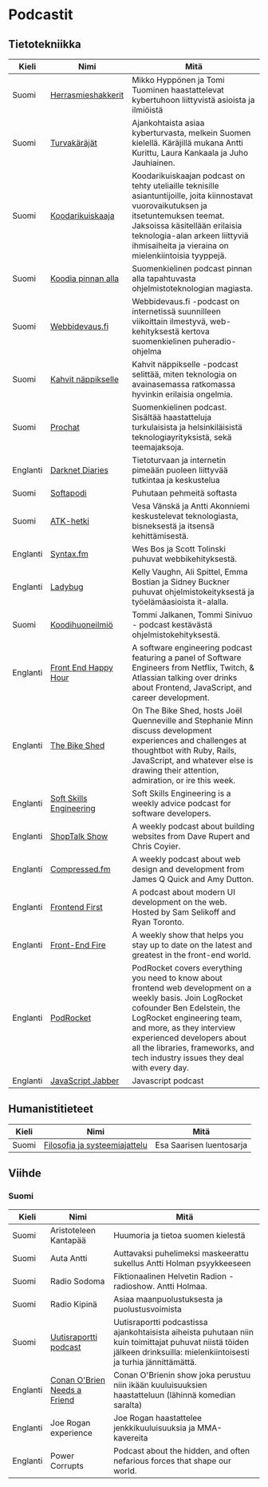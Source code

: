 # Podcastit

## Tietotekniikka

| Kieli    | Nimi                                                                                                                                   | Mitä                                                                                                                                                                                                                                                                                                              |
| -------- | -------------------------------------------------------------------------------------------------------------------------------------- | ----------------------------------------------------------------------------------------------------------------------------------------------------------------------------------------------------------------------------------------------------------------------------------------------------------------- |
| Suomi    | [Herrasmieshakkerit](https://www.f-secure.com/fi/business/podcasts/herrasmieshakkerit)                                                 | Mikko Hyppönen ja Tomi Tuominen haastattelevat kybertuhoon liittyvistä asioista ja ilmiöistä                                                                                                                                                                                                                      |
| Suomi    | [Turvakäräjät](https://turvakarajat.fi/)                                                                                               | Ajankohtaista asiaa kyberturvasta, melkein Suomen kielellä. Käräjillä mukana Antti Kurittu, Laura Kankaala ja Juho Jauhiainen.                                                                                                                                                                                    |
| Suomi    | [Koodarikuiskaaja](https://koodarikuiskaaja.fi/podcast/)                                                                               | Koodarikuiskaajan podcast on tehty uteliaille teknisille asiantuntijoille, joita kiinnostavat vuorovaikutuksen ja itsetuntemuksen teemat. Jaksoissa käsitellään erilaisia teknologia-alan arkeen liittyviä ihmisaiheita ja vieraina on mielenkiintoisia tyyppejä.                                                 |
| Suomi    | [Koodia pinnan alla](https://koodiapinnanalla.fi/)                                                                                     | Suomenkielinen podcast pinnan alla tapahtuvasta ohjelmistoteknologian magiasta.                                                                                                                                                                                                                                   |
| Suomi    | [Webbidevaus.fi](https://webbidevaus.fi)                                                                                               | Webbidevaus.fi -podcast on internetissä suunnilleen viikoittain ilmestyvä, web-kehityksestä kertova suomenkielinen puheradio-ohjelma                                                                                                                                                                              |
| Suomi    | [Kahvit näppikselle](https://www.aalto.fi/fi/uutiset/kahvit-nappikselle-podcast-paljastaa-miten-tietotekniikka-liittyy-vahan-kaikkeen) | Kahvit näppikselle -podcast selittää, miten teknologia on avainasemassa ratkomassa hyvinkin erilaisia ongelmia.                                                                                                                                                                                                   |
| Suomi    | [Prochat](https://identio.fi/podcast)                                                                                                  | Suomenkielinen podcast. Sisältää haastatteluja turkulaisista ja helsinkiläisistä teknologiayrityksistä, sekä teemajaksoja.                                                                                                                                                                                        |
| Englanti | [Darknet Diaries](https://darknetdiaries.com/)                                                                                         | Tietoturvaan ja internetin pimeään puoleen liittyvää tutkintaa ja keskustelua                                                                                                                                                                                                                                     |
| Suomi    | [Softapodi](https://soundcloud.com/softapodi)                                                                                          | Puhutaan pehmeitä softasta                                                                                                                                                                                                                                                                                        |
| Suomi    | [ATK-hetki](https://atk-hetki.simplecast.com/)                                                                                         | Vesa Vänskä ja Antti Akonniemi keskustelevat teknologiasta, bisneksestä ja itsensä kehittämisestä.                                                                                                                                                                                                                |
| Englanti | [Syntax.fm](https://syntax.fm/)                                                                                                        | Wes Bos ja Scott Tolinski puhuvat webbikehityksestä.                                                                                                                                                                                                                                                              |
| Englanti | [Ladybug](https://www.ladybug.dev/)                                                                                                    | Kelly Vaughn, Ali Spittel, Emma Bostian ja Sidney Buckner puhuvat ohjelmistokeityksestä ja työelämäasioista it-alalla.                                                                                                                                                                                            |
| Suomi    | [Koodihuoneilmiö](https://www.koodihuoneilmio.fi/)                                                                                     | Tommi Jalkanen, Tommi Sinivuo - podcast kestävästä ohjelmistokehityksestä.                                                                                                                                                                                                                                        |
| Englanti | [Front End Happy Hour](https://www.frontendhappyhour.com/)                                                                             | A software engineering podcast featuring a panel of Software Engineers from Netflix, Twitch, & Atlassian talking over drinks about Frontend, JavaScript, and career development.                                                                                                                                  |
| Englanti | [The Bike Shed](https://www.bikeshed.fm/)                                                                                              | On The Bike Shed, hosts Joël Quenneville and Stephanie Minn discuss development experiences and challenges at thoughtbot with Ruby, Rails, JavaScript, and whatever else is drawing their attention, admiration, or ire this week.                                                                                |
| Englanti | [Soft Skills Engineering](https://softskills.audio/)                                                                                   | Soft Skills Engineering is a weekly advice podcast for software developers.                                                                                                                                                                                                                                       |
| Englanti | [ShopTalk Show](https://shoptalkshow.com/)                                                                                             | A weekly podcast about building websites from Dave Rupert and Chris Coyier.                                                                                                                                                                                                                                       |
| Englanti | [Compressed.fm](https://www.compressed.fm/)                                                                                            | A weekly podcast about web design and development from James Q Quick and Amy Dutton.                                                                                                                                                                                                                              |
| Englanti | [Frontend First](https://frontendfirst.fm/)                                                                                            | A podcast about modern UI development on the web. Hosted by Sam Selikoff and Ryan Toronto.                                                                                                                                                                                                                        |
| Englanti | [Front-End Fire](https://podcasts.apple.com/us/podcast/front-end-fire/id1700169000)                                                    | A weekly show that helps you stay up to date on the latest and greatest in the front-end world.                                                                                                                                                                                                                   |
| Englanti | [PodRocket](https://podrocket.logrocket.com/)                                                                                          | PodRocket covers everything you need to know about frontend web development on a weekly basis. Join LogRocket cofounder Ben Edelstein, the LogRocket engineering team, and more, as they interview experienced developers about all the libraries, frameworks, and tech industry issues they deal with every day. |
| Englanti | [JavaScript Jabber](https://topenddevs.com/podcasts/javascript-jabber)                                                                 | Javascript podcast                                                                                                                                                                                                                                                                                                |

## Humanistitieteet

| Kieli | Nimi                                                              | Mitä                     |
| ----- | ----------------------------------------------------------------- | ------------------------ |
| Suomi | [Filosofia ja systeemiajattelu](https://blubrry.com/esasaarinen/) | Esa Saarisen luentosarja |

## Viihde

### Suomi

| Kieli    | Nimi                                                                       | Mitä                                                                                                                                                                     |
| -------- | -------------------------------------------------------------------------- | ------------------------------------------------------------------------------------------------------------------------------------------------------------------------ |
| Suomi    | Aristoteleen Kantapää                                                      | Huumoria ja tietoa suomen kielestä                                                                                                                                       |
| Suomi    | Auta Antti                                                                 | Auttavaksi puhelimeksi maskeerattu sukellus Antti Holman psyykkeeseen                                                                                                    |
| Suomi    | Radio Sodoma                                                               | Fiktionaalinen Helvetin Radion -radioshow. Antti Holmaa.                                                                                                                 |
| Suomi    | Radio Kipinä                                                               | Asiaa maanpuolustuksesta ja puolustusvoimista                                                                                                                            |
| Suomi    | [Uutisraportti podcast](https://soundcloud.com/uutisraportti)              | Uutisraportti podcastissa ajankohtaisista aiheista puhutaan niin kuin toimittajat puhuvat niistä töiden jälkeen drinksuilla: mielenkiintoisesti ja turhia jännittämättä. |
| Englanti | [Conan O'Brien Needs a Friend](https://www.earwolf.com/show/conan-obrien/) | Conan O'Brienin show joka perustuu niin ikään kuuluisuuksien haastatteluun (lähinnä komedian saralta)                                                                    |
| Englanti | Joe Rogan experience                                                       | Joe Rogan haastattelee jenkkikuuluisuuksia ja MMA-kavereita                                                                                                              |
| Englanti | Power Corrupts                                                             | Podcast about the hidden, and often nefarious forces that shape our world.                                                                                               |
